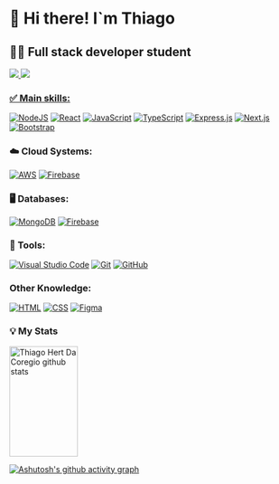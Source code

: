# 👋 Hi there! I`m Thiago

## 👨‍💻 Full stack developer student
 


<div align="left">  
<a href="https://www.instagram.com/thiagodacoregio/" target="_blank"><img src="https://img.shields.io/badge/Instagram-%23E4405F.svg?logo=Instagram&logoColor=white"</a>   
<a href="https://www.linkedin.com/in/thiago-hert-da-cor%C3%A9gio-40a897127/"target="_blank"><img src="https://img.shields.io/badge/Linkedin-%230077B5.svg?logo=linkedin&logoColor=white"</a>
</div>
 
### ✅ Main skills:
[![NodeJS](https://img.shields.io/badge/Node.js-6DA55F?logo=node.js&logoColor=white)](#)
[![React](https://img.shields.io/badge/React-%2320232a.svg?logo=react&logoColor=%2361DAFB)](#)
[![JavaScript](https://img.shields.io/badge/JavaScript-F7DF1E?logo=javascript&logoColor=000)](#)
[![TypeScript](https://img.shields.io/badge/TypeScript-3178C6?logo=typescript&logoColor=fff)](#)
[![Express.js](https://img.shields.io/badge/Express.js-%23404d59.svg?logo=express&logoColor=%2361DAFB)](#)
[![Next.js](https://img.shields.io/badge/Next.js-black?logo=next.js&logoColor=white)](#)
[![Bootstrap](https://img.shields.io/badge/Bootstrap-7952B3?logo=bootstrap&logoColor=fff)](#)

### ☁️ Cloud Systems:
[![AWS](https://img.shields.io/badge/AWS-%23FF9900.svg?logo=amazon-web-services&logoColor=white)](#)
[![Firebase](https://img.shields.io/badge/Firebase-039BE5?logo=Firebase&logoColor=white)](#)

### 🖥️ Databases:
[![MongoDB](https://img.shields.io/badge/MongoDB-%234ea94b.svg?logo=mongodb&logoColor=white)](#)
[![Firebase](https://img.shields.io/badge/Firebase-039BE5?logo=Firebase&logoColor=white)](#)

### 🧰 Tools:
[![Visual Studio Code](https://custom-icon-badges.demolab.com/badge/Visual%20Studio%20Code-0078d7.svg?logo=vsc&logoColor=white)](#)
[![Git](https://img.shields.io/badge/Git-F05032?logo=git&logoColor=fff)](#)
[![GitHub](https://img.shields.io/badge/GitHub-%23121011.svg?logo=github&logoColor=white)](#)
 
### Other Knowledge:
[![HTML](https://img.shields.io/badge/HTML-%23E34F26.svg?logo=html5&logoColor=white)](#)
[![CSS](https://img.shields.io/badge/CSS-1572B6?logo=css3&logoColor=fff)](#) 
[![Figma](https://img.shields.io/badge/Figma-F24E1E?logo=figma&logoColor=white)](#)

### 💡 My Stats
<div align="left">  
  <img width="49%" height="195px" src="https://github-readme-stats.vercel.app/api?username=Thiagodacoregio&show_icons=true&count_private=true&hide_border=true&title_color=00bfbf&icon_color=00bfbf&text_color=c9d1d9&bg_color=0d1117" alt="Thiago Hert Da Coregio github stats" /> 
</div>

[![Ashutosh's github activity graph](https://github-readme-activity-graph.vercel.app/graph?username=ThiagoDaCoregio&bg_color=000000&color=15e5a6&line=07e9a5&point=0a855c&area=true&hide_border=true)](https://github.com/ashutosh00710/github-readme-activity-graph)
  




